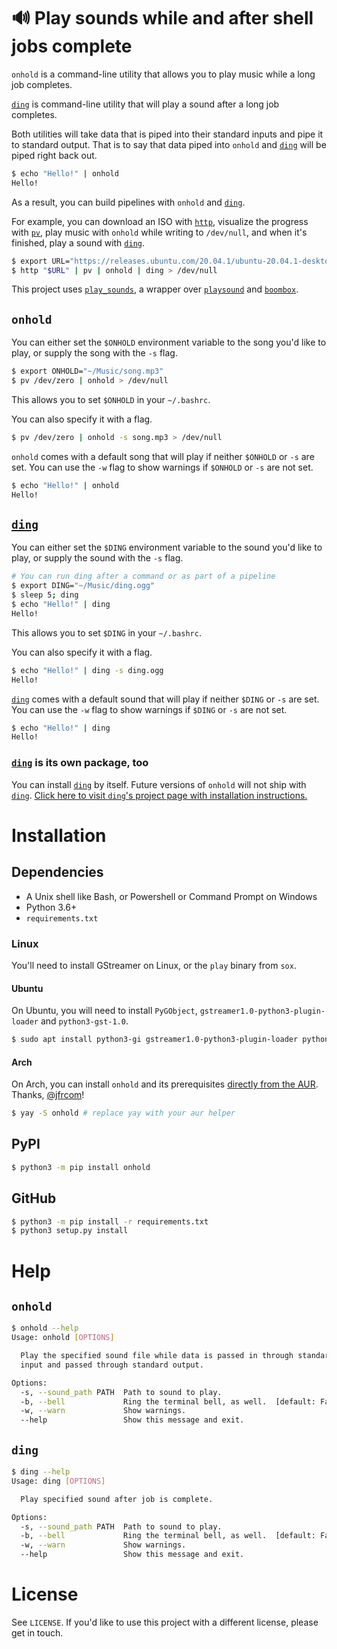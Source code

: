 # 🔊 Play sounds while and after shell jobs complete

`onhold` is a command-line utility that allows you to play music while a long job completes.

[`ding`](https://github.com/alexdelorenzo/ding) is command-line utility that will play a sound after a long job completes.

Both utilities will take data that is piped into their standard inputs and pipe it to standard output. That is to say that data piped into `onhold` and [`ding`](https://github.com/alexdelorenzo/ding) will be piped right back out.

```bash
$ echo "Hello!" | onhold
Hello!
```

As a result, you can build pipelines with `onhold` and [`ding`](https://github.com/alexdelorenzo/ding).

For example, you can download an ISO with [`http`](https://httpie.org/), visualize the progress with [`pv`](http://www.ivarch.com/programs/pv.shtml), play music with `onhold` while writing to `/dev/null`, and when it's finished, play a sound with [`ding`](https://github.com/alexdelorenzo/ding).

```bash
$ export URL="https://releases.ubuntu.com/20.04.1/ubuntu-20.04.1-desktop-amd64.iso"
$ http "$URL" | pv | onhold | ding > /dev/null
```

This project uses [`play_sounds`](https://github.com/alexdelorenzo/play_sounds), a wrapper over [`playsound`](https://pypi.org/project/playsound/) and [`boombox`](https://pypi.org/project/boombox/).

## `onhold`

You can either set the `$ONHOLD` environment variable to the song you'd like to play, or supply the song with the `-s` flag.

```bash
$ export ONHOLD="~/Music/song.mp3"
$ pv /dev/zero | onhold > /dev/null
```

This allows you to set `$ONHOLD` in your `~/.bashrc`.

You can also specify it with a flag.

```bash
$ pv /dev/zero | onhold -s song.mp3 > /dev/null
```

`onhold` comes with a default song that will play if neither `$ONHOLD` or `-s` are set. You can use the `-w` flag to show warnings if `$ONHOLD` or `-s` are not set.

```bash
$ echo "Hello!" | onhold
Hello!
```

## [`ding`](https://github.com/alexdelorenzo/ding)

You can either set the `$DING` environment variable to the sound you'd like to play, or supply the sound with the `-s` flag.

```bash
# You can run ding after a command or as part of a pipeline
$ export DING="~/Music/ding.ogg"
$ sleep 5; ding
$ echo "Hello!" | ding
Hello!
```

This allows you to set `$DING` in your `~/.bashrc`.

You can also specify it with a flag.

```bash
$ echo "Hello!" | ding -s ding.ogg
Hello!
```

[`ding`](https://github.com/alexdelorenzo/ding) comes with a default sound that will play if neither `$DING` or `-s` are set. You can use the `-w` flag to show warnings if `$DING` or `-s` are not set.

```bash
$ echo "Hello!" | ding
Hello!
```

### [`ding`](https://github.com/alexdelorenzo/ding) is its own package, too
You can install [`ding`](https://github.com/alexdelorenzo/ding) by itself. Future versions of `onhold` will not ship with [`ding`](https://github.com/alexdelorenzo/ding). [Click here to visit `ding`'s project page with installation instructions.](https://github.com/alexdelorenzo/ding)

# Installation
## Dependencies
 - A Unix shell like Bash, or Powershell or Command Prompt on Windows
 - Python 3.6+
 - `requirements.txt`

### Linux
You'll need to install GStreamer on Linux, or the `play` binary from `sox`.
 
#### Ubuntu
On Ubuntu, you will need to install `PyGObject`, `gstreamer1.0-python3-plugin-loader` and `python3-gst-1.0`.

```bash
$ sudo apt install python3-gi gstreamer1.0-python3-plugin-loader python3-gst-1.0
```

#### Arch
On Arch, you can install `onhold` and its prerequisites [directly from the AUR](https://aur.archlinux.org/packages/onhold/). Thanks, [@jfrcom](https://github.com/jfrcom)!

```bash
$ yay -S onhold # replace yay with your aur helper
```

## PyPI
```bash
$ python3 -m pip install onhold
```

## GitHub
```bash
$ python3 -m pip install -r requirements.txt
$ python3 setup.py install
```

# Help
## `onhold`
```bash
$ onhold --help
Usage: onhold [OPTIONS]

  Play the specified sound file while data is passed in through standard
  input and passed through standard output.

Options:
  -s, --sound_path PATH  Path to sound to play.
  -b, --bell             Ring the terminal bell, as well.  [default: False]
  -w, --warn             Show warnings.
  --help                 Show this message and exit.
```

## `ding`
```bash
$ ding --help
Usage: ding [OPTIONS]

  Play specified sound after job is complete.

Options:
  -s, --sound_path PATH  Path to sound to play.
  -b, --bell             Ring the terminal bell, as well.  [default: False]
  -w, --warn             Show warnings.
  --help                 Show this message and exit.
```

# License
See `LICENSE`. If you'd like to use this project with a different license, please get in touch.
